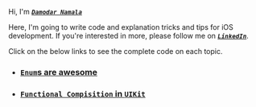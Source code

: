 Hi, 
I'm **_[`Damodar Namala`](https://www.linkedin.com/in/damodarnamala/)_** 

Here, I'm going to write code and explanation tricks and tips for iOS development. 
If you're interested in more, please follow me on **_[`LinkedIn`](https://www.linkedin.com/in/damodarnamala/)_**. 
<p>Click on the below links to see the complete code on each topic. </p>

 * ### [`Enum`s are awesome ](https://gist.github.com/damodarnamala/059ec3bf286baa180b707a54f044ef39)
 * ### [`Functional Compisition` in `UIKit` ](https://gist.github.com/damodarnamala/1879a882848a0c31a9f3a718ec55aaa7)
